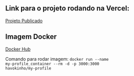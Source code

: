 ## Link para o projeto rodando na Vercel:

[Projeto Publicado](my-profile-zeta-seven.vercel.app)

## Imagem Docker

[Docker Hub](https://hub.docker.com/repository/docker/havokinho/my-profile/general)

Comando para rodar imagem: <code>docker run --name my-profile_container --rm -d -p 3000:3000 havokinho/my-profile</code>
